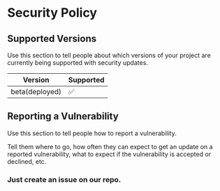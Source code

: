 # Security Policy

## Supported Versions

Use this section to tell people about which versions of your project are
currently being supported with security updates.

| Version        | Supported          |
| -------------- | ------------------ |
| beta(deployed) | :white_check_mark: |

## Reporting a Vulnerability

Use this section to tell people how to report a vulnerability.

Tell them where to go, how often they can expect to get an update on a
reported vulnerability, what to expect if the vulnerability is accepted or
declined, etc.

### Just create an issue on our repo.

